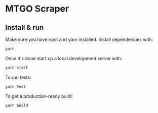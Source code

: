 # MTGO Scraper

## Install & run

Make sure you have npm and yarn installed. Install dependencies with:

```bash
yarn
```

Once it's done start up a local development server with:

```bash
yarn start
```

To run tests:

```bash
yarn test
```

To get a production-ready build:

```bash
yarn build
```
